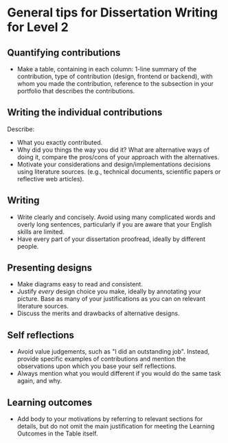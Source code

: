 # General tips for Dissertation Writing for Level 2

## Quantifying contributions
* Make a table, containing in each column: 1-line summary of the contribution, type of contribution (design, frontend or backend), with whom you made the contribution, reference to the subsection in your portfolio that describes the contributions.

## Writing the individual contributions
Describe:
* What you exactly contributed.
* Why did you things the way you did it? What are alternative ways of doing it, compare the pros/cons of your approach with the alternatives.
* Motivate your considerations and design/implementations decisions using literature sources. (e.g., technical documents, scientific papers or reflective web articles).

## Writing 
* Write clearly and concisely. Avoid using many complicated words and overly long sentences, particularly if you are aware that your English skills are limited.
* Have every part of your dissertation proofread, ideally by different people.

## Presenting designs 
* Make diagrams easy to read and consistent.
* Justify _every_ design choice you make, ideally by annotating your picture. Base as many of your justifications as you can on relevant literature sources.
* Discuss the merits and drawbacks of alternative designs.

## Self reflections
* Avoid value judgements, such as "I did an outstanding job". Instead, provide specific examples of contributions and mention the observations upon which you base your self reflections.
* Always mention what you would different if you would do the same task again, and why.

## Learning outcomes
* Add body to your motivations by referring to relevant sections for details, but do not omit the main justification for meeting the Learning Outcomes in the Table itself.
